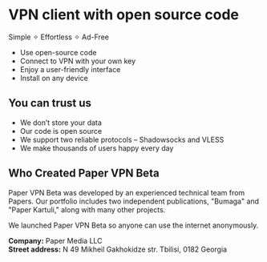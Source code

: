 # VPN client with open source code
Simple ✧ Effortless ✧ Ad-Free

* Use open-source code
* Connect to VPN with your own key
* Enjoy a user-friendly interface
* Install on any device

## You can trust us
* We don’t store your data
* Our code is open source
* We support two reliable protocols – Shadowsocks and VLESS
* We make thousands of users happy every day

## Who Created Paper VPN Beta

Paper VPN Beta was developed by an experienced technical team from Papers. Our portfolio includes two independent publications, "Bumaga" and "Paper Kartuli," along with many other projects.

We launched Paper VPN Beta so anyone can use the internet anonymously.

**Company:** Paper Media LLC<br/>
**Street address:** N 49 Mikheil Gakhokidze str. Tbilisi, 0182 Georgia